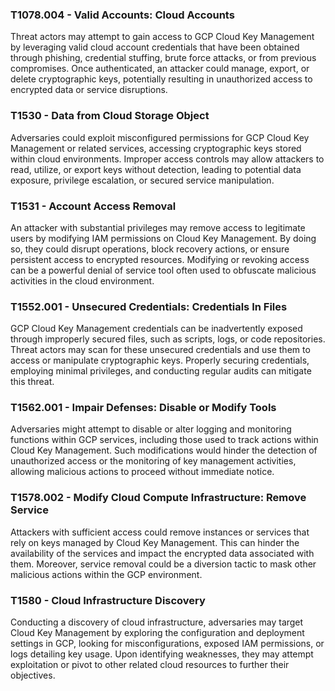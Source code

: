 ### T1078.004 - Valid Accounts: Cloud Accounts  
Threat actors may attempt to gain access to GCP Cloud Key Management by leveraging valid cloud account credentials that have been obtained through phishing, credential stuffing, brute force attacks, or from previous compromises. Once authenticated, an attacker could manage, export, or delete cryptographic keys, potentially resulting in unauthorized access to encrypted data or service disruptions.

### T1530 - Data from Cloud Storage Object  
Adversaries could exploit misconfigured permissions for GCP Cloud Key Management or related services, accessing cryptographic keys stored within cloud environments. Improper access controls may allow attackers to read, utilize, or export keys without detection, leading to potential data exposure, privilege escalation, or secured service manipulation.

### T1531 - Account Access Removal  
An attacker with substantial privileges may remove access to legitimate users by modifying IAM permissions on Cloud Key Management. By doing so, they could disrupt operations, block recovery actions, or ensure persistent access to encrypted resources. Modifying or revoking access can be a powerful denial of service tool often used to obfuscate malicious activities in the cloud environment.

### T1552.001 - Unsecured Credentials: Credentials In Files  
GCP Cloud Key Management credentials can be inadvertently exposed through improperly secured files, such as scripts, logs, or code repositories. Threat actors may scan for these unsecured credentials and use them to access or manipulate cryptographic keys. Properly securing credentials, employing minimal privileges, and conducting regular audits can mitigate this threat.

### T1562.001 - Impair Defenses: Disable or Modify Tools  
Adversaries might attempt to disable or alter logging and monitoring functions within GCP services, including those used to track actions within Cloud Key Management. Such modifications would hinder the detection of unauthorized access or the monitoring of key management activities, allowing malicious actions to proceed without immediate notice.

### T1578.002 - Modify Cloud Compute Infrastructure: Remove Service  
Attackers with sufficient access could remove instances or services that rely on keys managed by Cloud Key Management. This can hinder the availability of the services and impact the encrypted data associated with them. Moreover, service removal could be a diversion tactic to mask other malicious actions within the GCP environment.

### T1580 - Cloud Infrastructure Discovery  
Conducting a discovery of cloud infrastructure, adversaries may target Cloud Key Management by exploring the configuration and deployment settings in GCP, looking for misconfigurations, exposed IAM permissions, or logs detailing key usage. Upon identifying weaknesses, they may attempt exploitation or pivot to other related cloud resources to further their objectives.
